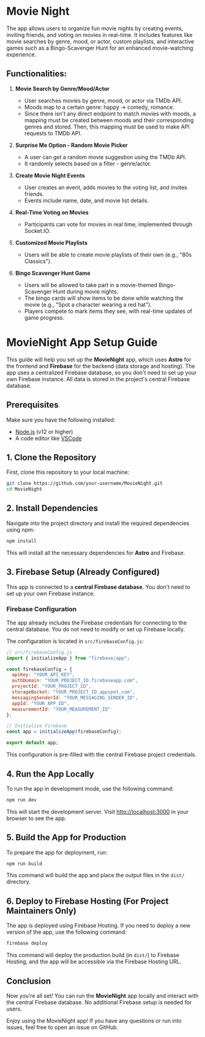 # Movie Night
The app allows users to organize fun movie nights by creating events, inviting friends, and voting on movies in real-time. It includes features like movie searches by genre, mood, or actor, custom playlists, and interactive games such as a Bingo-Scavenger Hunt for an enhanced movie-watching experience.

## Functionalities:

1. **Movie Search by Genre/Mood/Actor**
   * User searches movies by genre, mood, or actor via TMDb API.
   * Moods map to a certain genre: happy → comedy, romance. 
   * Since there isn't any direct endpoint to match movies with moods, a mapping must be created between moods and their corresponding genres and stored. Then, this mapping must be used to make API requests to TMDb API.

2. **Surprise Me Option - Random Movie Picker**
   * A user can get a random movie suggestion using the TMDb API.
   * It randomly selects based on a filter - genre/actor.

3. **Create Movie Night Events**
   * User creates an event, adds movies to the voting list, and invites friends.
   * Events include name, date, and movie list details.

4. **Real-Time Voting on Movies**
   * Participants can vote for movies in real time; implemented through Socket.IO.

5. **Customized Movie Playlists**
   * Users will be able to create movie playlists of their own (e.g., "80s Classics").

6. **Bingo Scavenger Hunt Game**
   * Users will be allowed to take part in a movie-themed Bingo-Scavenger Hunt during movie nights.
   * The bingo cards will show items to be done while watching the movie (e.g., "Spot a character wearing a red hat").
   * Players compete to mark items they see, with real-time updates of game progress.




# MovieNight App Setup Guide

This guide will help you set up the **MovieNight** app, which uses **Astro** for the frontend and **Firebase** for the backend (data storage and hosting).
The app uses a centralized Firebase database, so you don't need to set up your own Firebase instance. All data is stored in the project's central Firebase database.

## Prerequisites

Make sure you have the following installed:
- [Node.js](https://nodejs.org/) (v12 or higher)
- A code editor like [VSCode](https://code.visualstudio.com/)

## 1. Clone the Repository

First, clone this repository to your local machine:
```bash
git clone https://github.com/your-username/MovieNight.git
cd MovieNight
```

## 2. Install Dependencies

Navigate into the project directory and install the required dependencies using npm:
```bash
npm install
```

This will install all the necessary dependencies for **Astro** and Firebase.

## 3. Firebase Setup (Already Configured)

This app is connected to a **central Firebase database**. You don't need to set up your own Firebase instance.

### Firebase Configuration

The app already includes the Firebase credentials for connecting to the central database. You do not need to modify or set up Firebase locally.

The configuration is located in `src/firebaseConfig.js`:
```javascript
// src/firebaseConfig.js
import { initializeApp } from "firebase/app";

const firebaseConfig = {
  apiKey: "YOUR_API_KEY",
  authDomain: "YOUR_PROJECT_ID.firebaseapp.com",
  projectId: "YOUR_PROJECT_ID",
  storageBucket: "YOUR_PROJECT_ID.appspot.com",
  messagingSenderId: "YOUR_MESSAGING_SENDER_ID",
  appId: "YOUR_APP_ID",
  measurementId: "YOUR_MEASUREMENT_ID"
};

// Initialize Firebase
const app = initializeApp(firebaseConfig);

export default app;
```
This configuration is pre-filled with the central Firebase project credentials.

## 4. Run the App Locally

To run the app in development mode, use the following command:
```bash
npm run dev
```

This will start the development server. Visit [http://localhost:3000](http://localhost:3000) in your browser to see the app.

## 5. Build the App for Production

To prepare the app for deployment, run:
```bash
npm run build
```

This command will build the app and place the output files in the `dist/` directory.

## 6. Deploy to Firebase Hosting (For Project Maintainers Only)

The app is deployed using Firebase Hosting. If you need to deploy a new version of the app, use the following command:
```bash
firebase deploy
```

This command will deploy the production build (in `dist/`) to Firebase Hosting, and the app will be accessible via the Firebase Hosting URL.

## Conclusion

Now you’re all set! You can run the **MovieNight** app locally and interact with the central Firebase database. No additional Firebase setup is needed for users.

Enjoy using the MovieNight app! If you have any questions or run into issues, feel free to open an issue on GitHub.
